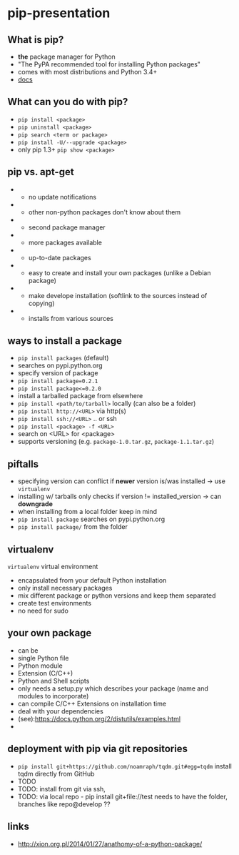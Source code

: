 pip-presentation
================

What is pip?
----
* **the** package manager for Python
* "The PyPA recommended tool for installing Python packages"
* comes with most distributions and Python 3.4+
* [docs](http://www.pip-installer.org/en/latest/)


What can you do with pip?
----
* `pip install <package>`
* `pip uninstall <package>`
* `pip search <term or package>`
* `pip install -U/--upgrade <package>`
* only pip 1.3+ `pip show <package>` 


pip vs. apt-get
----
- - no update notifications
- - other non-python packages don't know about them 
- - second package manager
- + more packages available
- + up-to-date packages
- + easy to create and install your own packages (unlike a Debian package)
- + make develope installation (softlink to the sources instead of copying)
- + installs from various sources


ways to install a package
----
- `pip install packages` (default)
 - searches on pypi.python.org
- specify version of package
 - `pip install package=0.2.1`
 - `pip install package<=0.2.0`
- install a tarballed package from elsewhere
 - `pip install <path/to/tarball>` locally (can also be a folder)
 - `pip install http://<URL>` via http(s)
 - `pip install ssh://<URL>` .. or ssh
- `pip install <package> -f <URL>` 
 - search on \<URL\> for \<package\>
 - supports versioning (e.g. `package-1.0.tar.gz`, `package-1.1.tar.gz`)


piftalls
----
- specifying version can conflict if **newer** version is/was installed -> use `virtualenv`
- installing w/ tarballs only checks if version != installed_version -> can **downgrade**
- when installing from a local folder keep in mind
 - `pip install package` searches on pypi.python.org
 - `pip install package/` from the folder



virtualenv
----
`virtualenv` virtual environment
- encapsulated from your default Python installation
- only install necessary packages
- mix different package or python versions and keep them separated
- create test environments
- no need for sudo


your own package
----
- can be
 - single Python file 
 - Python module
 - Extension (C/C++)
 - Python and Shell scripts
- only needs a setup.py which describes your package (name and modules to incorporate)
- can compile C/C++ Extensions on installation time
- deal with your dependencies
- (see):https://docs.python.org/2/distutils/examples.html
- 

deployment with pip via git repositories
----
- `pip install git+https://github.com/noamraph/tqdm.git#egg=tqdm` install tqdm directly from GitHub
- TODO
- TODO: install from git via ssh,
- TODO: via local repo - pip install git+file://test needs to have the folder, branches like repo@develop ??


links
----
- http://xion.org.pl/2014/01/27/anathomy-of-a-python-package/
